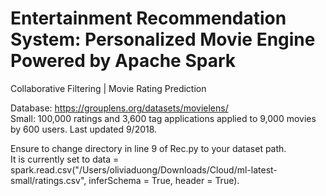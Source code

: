 # Entertainment Recommendation System: Personalized Movie Engine Powered by Apache Spark 
Collaborative Filtering | Movie Rating Prediction

Database: https://grouplens.org/datasets/movielens/
<br>
Small: 100,000 ratings and 3,600 tag applications applied to 9,000 movies by 600 users. Last updated 9/2018.

Ensure to change directory in line 9 of Rec.py to your dataset path. 
<br>
It is currently set to data = spark.read.csv("/Users/oliviaduong/Downloads/Cloud/ml-latest-small/ratings.csv", inferSchema = True, header = True).
